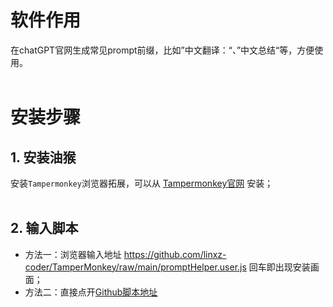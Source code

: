 # 软件作用
在chatGPT官网生成常见prompt前缀，比如”中文翻译：“、”中文总结“等，方便使用。
<br><br>
# 安装步骤
## **1. 安装油猴**  
安装<code>Tampermonkey</code>浏览器拓展，可以从 <a href="https://www.tampermonkey.net/" rel="nofollow">Tampermonkey官网</a> 安装； 
<br><br>
## **2. 输入脚本**
- 方法一：浏览器输入地址 https://github.com/linxz-coder/TamperMonkey/raw/main/promptHelper.user.js 回车即出现安装画面；    
- 方法二：直接点开<a href="https://github.com/linxz-coder/TamperMonkey/raw/main/promptHelper.user.js">Github脚本地址</a>
